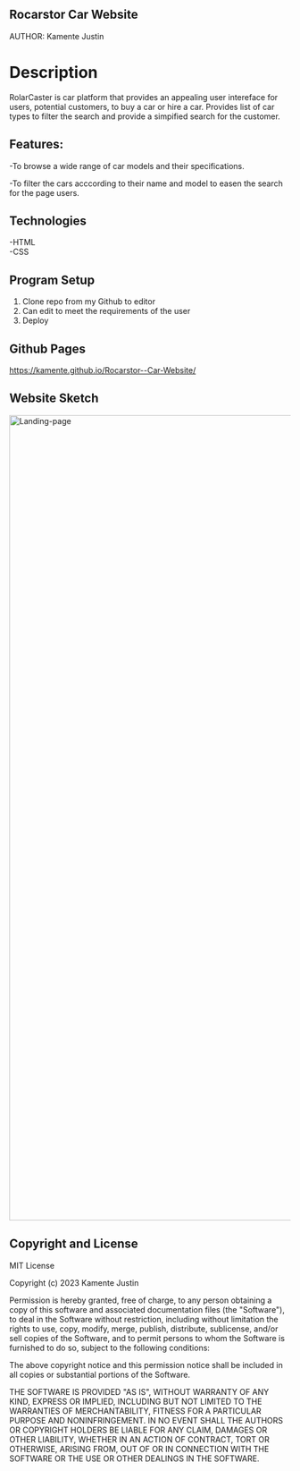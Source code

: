 ## Rocarstor Car Website

AUTHOR: Kamente Justin


# Description
RolarCaster is car platform that provides an appealing user intereface for users, potential customers, to buy a car or hire a car. 
Provides list of car types to filter the search and provide a simpified search for the customer. 

## Features:
-To browse a wide range of car models and their specifications. 

-To filter the cars acccording to their name and model to easen the search for the page users.

## Technologies
-HTML  
-CSS


## Program Setup
1. Clone repo from my Github to editor
2. Can edit to meet the requirements of the user
3. Deploy 

## Github Pages 
https://kamente.github.io/Rocarstor--Car-Website/


## Website Sketch 
<img width="1440" alt="Landing-page" src="https://github.com/Kamente/Rocarstor--Car-Website/assets/86584314/6a264f68-691e-4e54-9579-aaab8ac26df0">

## Copyright and License
MIT License

Copyright (c) 2023 Kamente Justin 

Permission is hereby granted, free of charge, to any person obtaining a copy
of this software and associated documentation files (the "Software"), to deal
in the Software without restriction, including without limitation the rights
to use, copy, modify, merge, publish, distribute, sublicense, and/or sell
copies of the Software, and to permit persons to whom the Software is
furnished to do so, subject to the following conditions:

The above copyright notice and this permission notice shall be included in all
copies or substantial portions of the Software.

THE SOFTWARE IS PROVIDED "AS IS", WITHOUT WARRANTY OF ANY KIND, EXPRESS OR
IMPLIED, INCLUDING BUT NOT LIMITED TO THE WARRANTIES OF MERCHANTABILITY,
FITNESS FOR A PARTICULAR PURPOSE AND NONINFRINGEMENT. IN NO EVENT SHALL THE
AUTHORS OR COPYRIGHT HOLDERS BE LIABLE FOR ANY CLAIM, DAMAGES OR OTHER
LIABILITY, WHETHER IN AN ACTION OF CONTRACT, TORT OR OTHERWISE, ARISING FROM,
OUT OF OR IN CONNECTION WITH THE SOFTWARE OR THE USE OR OTHER DEALINGS IN THE
SOFTWARE.
